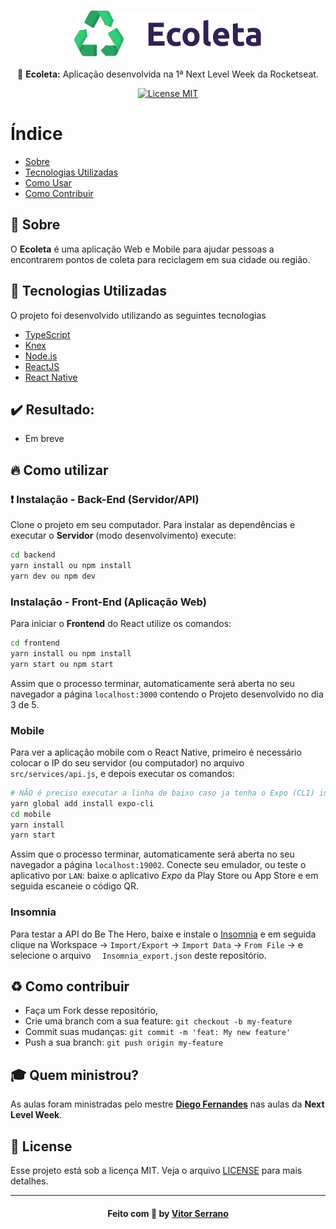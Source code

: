 <h3 align="center">
    <img alt="Logo" title="#logo" width="300px" src="./github_assets/logo.png">
    <br>
</h3>
<p align="center"> 🚀 <strong>Ecoleta:</strong> Aplicação desenvolvida na 1ª Next Level Week da Rocketseat.
 </p>

<p align="center">
  <a href="https://opensource.org/licenses/MIT">
    <img src="https://img.shields.io/badge/License-MIT-blue.svg" alt="License MIT">
  </a>
</p>

# Índice

- [Sobre](#sobre)
- [Tecnologias Utilizadas](#tecnologias-utilizadas)
- [Como Usar](#como-usar)
- [Como Contribuir](#como-contribuir)

<a id="sobre"></a>

## :bookmark: Sobre

O <strong>Ecoleta</strong> é uma aplicação Web e Mobile para ajudar pessoas a encontrarem pontos de coleta para reciclagem em sua cidade ou região.

## :rocket: Tecnologias Utilizadas

O projeto foi desenvolvido utilizando as seguintes tecnologias

- [TypeScript](https://www.typescriptlang.org/)
- [Knex](http://knexjs.org/)
- [Node.js](https://nodejs.org/en/)
- [ReactJS](https://reactjs.org/)
- [React Native](https://reactnative.dev/)

## :heavy_check_mark: Resultado:

- Em breve

<a id="como-usar"></a>

## :fire: Como utilizar


### :exclamation: Instalação - Back-End (Servidor/API)
Clone o projeto em seu computador. Para instalar as dependências e executar o **Servidor** (modo desenvolvimento) execute:
```bash
cd backend
yarn install ou npm install
yarn dev ou npm dev
```

### Instalação - Front-End (Aplicação Web)
Para iniciar o **Frontend** do React utilize os comandos:
```bash
cd frontend
yarn install ou npm install
yarn start ou npm start
```
Assim que o processo terminar, automaticamente será aberta no seu navegador a página `localhost:3000` contendo o Projeto desenvolvido no dia 3 de 5.

### Mobile

Para ver a aplicação mobile com o React Native, primeiro é necessário colocar o IP do seu servidor (ou computador) no arquivo `src/services/api.js`, e depois executar os comandos:
```bash
# NÃO é preciso executar a linha de baixo caso ja tenha o Expo (CLI) instalado
yarn global add install expo-cli
cd mobile
yarn install
yarn start
```

Assim que o processo terminar, automaticamente será aberta no seu navegador a página `localhost:19002`. Conecte seu emulador, ou teste o aplicativo por `LAN`: baixe o aplicativo *Expo* da Play Store ou App Store e em seguida escaneie o código QR.

### Insomnia 
Para testar a API do Be The Hero, baixe e instale o [Insomnia](https://insomnia.rest/download/) e em seguida clique na Workspace → `Import/Export` → `Import Data` → `From File` → e selecione o arquivo ` 	Insomnia_export.json` deste repositório.

## :recycle: Como contribuir

- Faça um Fork desse repositório,
- Crie uma branch com a sua feature: `git checkout -b my-feature`
- Commit suas mudanças: `git commit -m 'feat: My new feature'`
- Push a sua branch: `git push origin my-feature`

## :mortar_board: Quem ministrou?

As aulas foram ministradas pelo mestre **[Diego Fernandes](https://github.com/diego3g)** nas aulas da **Next Level Week**.

## :memo: License

Esse projeto está sob a licença MIT. Veja o arquivo [LICENSE](LICENSE.md) para mais detalhes.

---

<h4 align="center">
    Feito com 💜 by <a href="https://www.linkedin.com/in/vitor-serrano/" target="_blank">Vitor Serrano</a>
</h4>
